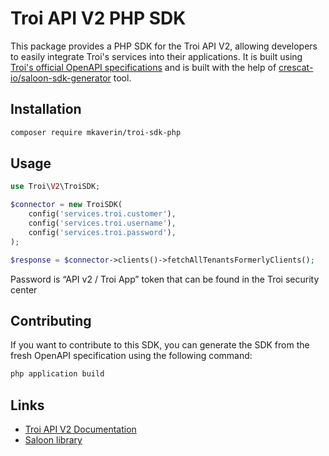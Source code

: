 # Troi API V2 PHP SDK

This package provides a PHP SDK for the Troi API V2, allowing developers to easily integrate Troi's services into their
applications. It is built
using [Troi's official OpenAPI specifications](https://dist.troi.software/troi/doc/api/v2-openapi.json) and is built
with the help of [crescat-io/saloon-sdk-generator](https://github.com/crescat-io/saloon-sdk-generator) tool.

## Installation

```bash
composer require mkaverin/troi-sdk-php
```

## Usage

```php
use Troi\V2\TroiSDK;

$connector = new TroiSDK(
    config('services.troi.customer'),
    config('services.troi.username'),
    config('services.troi.password'),
);

$response = $connector->clients()->fetchAllTenantsFormerlyClients();
```

Password is “API v2 / Troi App” token that can be found in the Troi security center

## Contributing

If you want to contribute to this SDK, you can generate the SDK from the fresh OpenAPI specification using the following
command:

```bash
php application build
```

## Links

- [Troi API V2 Documentation](https://v2.troi.dev)
- [Saloon library](https://docs.saloon.dev)

